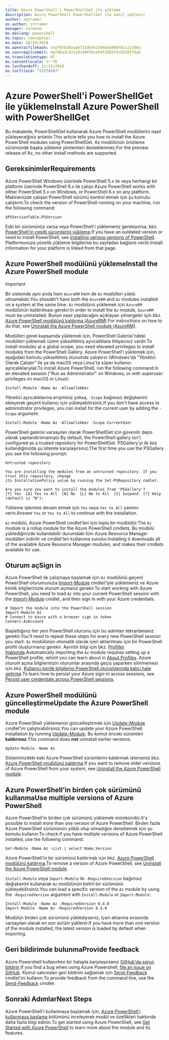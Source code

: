 ```yaml
---
title: Azure PowerShell'i PowerShellGet ile yükleme
description: Azure PowerShell PowerShellGet ile nasıl yüklenir
author: sptramer
ms.author: sttramer
manager: carmonm
ms.devlang: powershell
ms.topic: conceptual
ms.date: 10/29/2018
ms.openlocfilehash: c4af07816aaa6713d67e3349a45880f8cc22c80a
ms.sourcegitcommit: 4afdba3cd7e1d348876ce59f3503fdcd258f79ab
ms.translationtype: HT
ms.contentlocale: tr-TR
ms.lasthandoff: 11/15/2018
ms.locfileid: "51574507"
---
```

# <a name="install-azure-powershell-with-powershellget"></a><span data-ttu-id="c6bc6-103">Azure PowerShell'i PowerShellGet ile yükleme</span><span class="sxs-lookup"><span data-stu-id="c6bc6-103">Install Azure PowerShell with PowerShellGet</span></span>

<span data-ttu-id="c6bc6-104">Bu makalede, PowerShellGet kullanarak Azure PowerShell modüllerini nasıl yükleyeceğiniz anlatılır.</span><span class="sxs-lookup"><span data-stu-id="c6bc6-104">This article tells you how to install the Azure PowerShell modules using PowerShellGet.</span></span> <span data-ttu-id="c6bc6-105">Az modülünün önizleme sürümünde başka yükleme yöntemleri desteklenmez.</span><span class="sxs-lookup"><span data-stu-id="c6bc6-105">For the preview release of Az, no other install methods are supported.</span></span> 

## <a name="requirements"></a><span data-ttu-id="c6bc6-106">Gereksinimler</span><span class="sxs-lookup"><span data-stu-id="c6bc6-106">Requirements</span></span>

<span data-ttu-id="c6bc6-107">Azure PowerShell Windows üzerinde PowerShell 5.x ile veya herhangi bir platform üzerinde PowerShell 6.x ile çalışır.</span><span class="sxs-lookup"><span data-stu-id="c6bc6-107">Azure PowerShell works with either PowerShell 5.x on Windows, or PowerShell 6.x on any platform.</span></span> <span data-ttu-id="c6bc6-108">Makinenizde çalışan PowerShell sürümü kontrol etmek için şu komutu çalıştırın:</span><span class="sxs-lookup"><span data-stu-id="c6bc6-108">To check the version of PowerShell running on your machine, run the following command:</span></span>

```powershell-interactive
$PSVersionTable.PSVersion
```

<span data-ttu-id="c6bc6-109">Eski bir sürümünüz varsa veya PowerShell'i yüklemeniz gerekiyorsa, bkz. [PowerShell'in çeşitli sürümlerini yükleme](https://docs.microsoft.com/en-us/powershell/scripting/setup/installing-powershell?view=powershell-6).</span><span class="sxs-lookup"><span data-stu-id="c6bc6-109">If you have an outdated version or need to install PowerShell, see [Installing various versions of PowerShell](https://docs.microsoft.com/en-us/powershell/scripting/setup/installing-powershell?view=powershell-6).</span></span> <span data-ttu-id="c6bc6-110">Platformunuza yönelik yükleme bilgilerine bu sayfadan bağlantı verilir.</span><span class="sxs-lookup"><span data-stu-id="c6bc6-110">Install information for your platform is linked from that page.</span></span>

## <a name="install-the-azure-powershell-module"></a><span data-ttu-id="c6bc6-111">Azure PowerShell modülünü yükleme</span><span class="sxs-lookup"><span data-stu-id="c6bc6-111">Install the Azure PowerShell module</span></span>

> [!IMPORTANT]
>
> <span data-ttu-id="c6bc6-112">Bir sistemde aynı anda hem `AzureRM` hem de `Az` modülleri yüklü olmamalıdır.</span><span class="sxs-lookup"><span data-stu-id="c6bc6-112">You shouldn't have both the `AzureRM` and `Az` modules installed on a system at the same time.</span></span> <span data-ttu-id="c6bc6-113">`Az` modülünü yüklemek için `AzureRM` modülünün kaldırılması gerekir.</span><span class="sxs-lookup"><span data-stu-id="c6bc6-113">In order to install the `Az` module, `AzureRM` must be uninstalled.</span></span> <span data-ttu-id="c6bc6-114">Bunun nasıl yapılacağını açıklayan yönergeler için bkz. [Azure PowerShell modülünü kaldırma (AzureRM)](uninstall-azurerm-ps.md).</span><span class="sxs-lookup"><span data-stu-id="c6bc6-114">For instructions on how to do that, see [Uninstall the Azure PowerShell module (AzureRM)](uninstall-azurerm-ps.md).</span></span>

<span data-ttu-id="c6bc6-115">Modülleri genel kapsamda yüklemek için, PowerShell Galerisi'ndeki modülleri yüklemek üzere yükseltilmiş ayrıcalıklara ihtiyacınız vardır.</span><span class="sxs-lookup"><span data-stu-id="c6bc6-115">To install modules at a global scope, you need elevated privileges to install modules from the PowerShell Gallery.</span></span> <span data-ttu-id="c6bc6-116">Azure PowerShell'i yüklemek için, aşağıdaki komutu yükseltilmiş oturumda çalıştırın (Windows'da "Yönetici Olarak Çalıştır" ile ya da macOS veya Linux'ta süper kullanıcı ayrıcalıklarıyla):</span><span class="sxs-lookup"><span data-stu-id="c6bc6-116">To install Azure PowerShell, run the following command in an elevated session ("Run as Administrator" on Windows, or with superuser privileges on macOS or Linux):</span></span>

```powershell-interactive
Install-Module -Name Az -AllowClobber
```

<span data-ttu-id="c6bc6-117">Yönetici ayrıcalıklarına erişiminiz yoksa, `-Scope` bağımsız değişkenini ekleyerek geçerli kullanıcı için yükleyebilirsiniz.</span><span class="sxs-lookup"><span data-stu-id="c6bc6-117">If you don't have access to administrator privileges, you can install for the current user by adding the `-Scope` argument.</span></span>

```powershell-interactive
Install-Module -Name Az -AllowClobber -Scope CurrentUser
```

<span data-ttu-id="c6bc6-118">PowerShell galerisi varsayılan olarak PowerShellGet için güvenilir depo olarak yapılandırılmamıştır.</span><span class="sxs-lookup"><span data-stu-id="c6bc6-118">By default, the PowerShell gallery isn't configured as a trusted repository for PowerShellGet.</span></span> <span data-ttu-id="c6bc6-119">PSGallery'yi ilk kez kullandığınızda şu istemle karşılaşırsınız:</span><span class="sxs-lookup"><span data-stu-id="c6bc6-119">The first time you use the PSGallery you see the following prompt:</span></span>

```output
Untrusted repository

You are installing the modules from an untrusted repository. If you trust this repository, change
its InstallationPolicy value by running the Set-PSRepository cmdlet.

Are you sure you want to install the modules from 'PSGallery'?
[Y] Yes  [A] Yes to All  [N] No  [L] No to All  [S] Suspend  [?] Help (default is "N"):
```

<span data-ttu-id="c6bc6-120">Yükleme işlemine devam etmek için `Yes` veya `Yes to All` yanıtını verin.</span><span class="sxs-lookup"><span data-stu-id="c6bc6-120">Answer `Yes` or `Yes to All` to continue with the installation.</span></span>

<span data-ttu-id="c6bc6-121">`Az` modülü, Azure PowerShell cmdlet’leri için toplu bir modüldür.</span><span class="sxs-lookup"><span data-stu-id="c6bc6-121">The `Az` module is a rollup module for the Azure PowerShell cmdlets.</span></span> <span data-ttu-id="c6bc6-122">Bu modülü yüklediğinizde kullanılabilir durumdaki tüm Azure Resource Manager modülleri indirilir ve cmdlet'leri kullanıma sunulur.</span><span class="sxs-lookup"><span data-stu-id="c6bc6-122">Installing it downloads all of the available Azure Resource Manager modules, and makes their cmdlets available for use.</span></span>

## <a name="sign-in"></a><span data-ttu-id="c6bc6-123">Oturum aç</span><span class="sxs-lookup"><span data-stu-id="c6bc6-123">Sign in</span></span>

<span data-ttu-id="c6bc6-124">Azure PowerShell ile çalışmaya başlamak için `Az` modülünü geçerli PowerShell oturumunuza [Import-Module](/powershell/module/Microsoft.PowerShell.Core/Import-Module) cmdlet'iyle yüklemeniz ve Azure kimlik bilgilerinizle oturum açmanız gerekir.</span><span class="sxs-lookup"><span data-stu-id="c6bc6-124">To start working with Azure PowerShell, you need to load `Az` into your current PowerShell session with the [Import-Module](/powershell/module/Microsoft.PowerShell.Core/Import-Module) cmdlet, and then sign in with your Azure credentials.</span></span>

```powershell-interactive
# Import the module into the PowerShell session
Import-Module Az
# Connect to Azure with a browser sign in token
Connect-AzAccount
```

<span data-ttu-id="c6bc6-125">Başlattığınız her yeni PowerShell oturumu için bu adımları tekrarlamanız gerekir.</span><span class="sxs-lookup"><span data-stu-id="c6bc6-125">You'll need to repeat these steps for every new PowerShell session you start.</span></span> <span data-ttu-id="c6bc6-126">`Az` modülünün otomatik olarak içeri aktarılması için bir PowerShell profili oluşturmanız gerekir. Ayrıntılı bilgi için bkz. [Profiller Hakkında](/powershell/module/microsoft.powershell.core/about/about_profiles).</span><span class="sxs-lookup"><span data-stu-id="c6bc6-126">Automatically importing the `Az` module requires setting up a PowerShell profile, which you can learn about in [About Profiles](/powershell/module/microsoft.powershell.core/about/about_profiles).</span></span>
<span data-ttu-id="c6bc6-127">Azure oturum açma bilgilerinizin oturumlar arasında geçiş yaparken silinmemesi için bkz. [Kullanıcı kimlik bilgilerini PowerShell oturumlarında kalıcı hale getirme](context-persistence.md).</span><span class="sxs-lookup"><span data-stu-id="c6bc6-127">To learn how to persist your Azure sign-in across sessions, see [Persist user credentials across PowerShell sessions](context-persistence.md).</span></span>

## <a name="update-the-azure-powershell-module"></a><span data-ttu-id="c6bc6-128">Azure PowerShell modülünü güncelleştirme</span><span class="sxs-lookup"><span data-stu-id="c6bc6-128">Update the Azure PowerShell module</span></span>

<span data-ttu-id="c6bc6-129">Azure PowerShell yüklemenizi güncelleştirmek için [Update-Module](/powershell/module/powershellget/update-module) cmdlet'ini çalıştırabilirsiniz.</span><span class="sxs-lookup"><span data-stu-id="c6bc6-129">You can update your Azure PowerShell installation by running [Update-Module](/powershell/module/powershellget/update-module).</span></span> <span data-ttu-id="c6bc6-130">Bu komut önceki sürümleri __kaldırmaz__.</span><span class="sxs-lookup"><span data-stu-id="c6bc6-130">This command does __not__ uninstall earlier versions.</span></span>

```powershell-interactive
Update-Module -Name Az
```

<span data-ttu-id="c6bc6-131">Sisteminizdeki eski Azure PowerShell sürümlerini kaldırmak isterseniz bkz. [Azure PowerShell modülünü kaldırma](uninstall-azurerm-ps.md).</span><span class="sxs-lookup"><span data-stu-id="c6bc6-131">If you want to remove older versions of Azure PowerShell from your system, see [Uninstall the Azure PowerShell module](uninstall-azurerm-ps.md).</span></span>

## <a name="use-multiple-versions-of-azure-powershell"></a><span data-ttu-id="c6bc6-132">Azure PowerShell'in birden çok sürümünü kullanma</span><span class="sxs-lookup"><span data-stu-id="c6bc6-132">Use multiple versions of Azure PowerShell</span></span>

<span data-ttu-id="c6bc6-133">Azure PowerShell'in birden çok sürümünü yüklemek mümkündür.</span><span class="sxs-lookup"><span data-stu-id="c6bc6-133">It's possible to install more than one version of Azure PowerShell.</span></span> <span data-ttu-id="c6bc6-134">Birden fazla Azure PowerShell sürümünün yüklü olup olmadığını denetlemek için şu komutu kullanın:</span><span class="sxs-lookup"><span data-stu-id="c6bc6-134">To check if you have multiple versions of Azure PowerShell installed, use the following command:</span></span>

```powershell-interactive
Get-Module -Name Az -List | select Name,Version
```

<span data-ttu-id="c6bc6-135">Azure PowerShell'in bir sürümünü kaldırmak için bkz. [Azure PowerShell modülünü kaldırma](uninstall-azurerm-ps.md).</span><span class="sxs-lookup"><span data-stu-id="c6bc6-135">To remove a version of Azure PowerShell, see [Uninstall the Azure PowerShell module](uninstall-azurerm-ps.md).</span></span>

<span data-ttu-id="c6bc6-136">`Install-Module` veya `Import-Module` ile `-RequiredVersion` bağımsız değişkenini kullanarak `Az` modülünün belirli bir sürümünü yükleyebilirsiniz:</span><span class="sxs-lookup"><span data-stu-id="c6bc6-136">You can load a specific version of the `Az` module by using the `-RequiredVersion` argument with `Install-Module` or `Import-Module`:</span></span>

```powershell-interactive
Install-Module -Name Az -RequiredVersion 0.4.0
Import-Module -Name Az -RequiredVersion 0.4.0
```

<span data-ttu-id="c6bc6-137">Modülün birden çok sürümünü yüklediyseniz, içeri aktarma sırasında varsayılan olarak en son sürüm yüklenir.</span><span class="sxs-lookup"><span data-stu-id="c6bc6-137">If you have more than one version of the module installed, the latest version is loaded by default when importing.</span></span>

## <a name="provide-feedback"></a><span data-ttu-id="c6bc6-138">Geri bildirimde bulunma</span><span class="sxs-lookup"><span data-stu-id="c6bc6-138">Provide feedback</span></span>

<span data-ttu-id="c6bc6-139">Azure Powershell kullanırken bir hatayla karşılaşırsanız [GitHub'da sorun bildirin](https://github.com/Azure/azure-powershell/issues).</span><span class="sxs-lookup"><span data-stu-id="c6bc6-139">If you find a bug when using Azure Powershell, [file an issue on GitHub](https://github.com/Azure/azure-powershell/issues).</span></span>
<span data-ttu-id="c6bc6-140">Komut satırından geri bildirim sağlamak için [Send-Feedback](/powershell/module/az.profile/send-feedback) cmdlet'ini kullanın.</span><span class="sxs-lookup"><span data-stu-id="c6bc6-140">To provide feedback from the command line, use the [Send-Feedback](/powershell/module/az.profile/send-feedback) cmdlet.</span></span>

## <a name="next-steps"></a><span data-ttu-id="c6bc6-141">Sonraki Adımlar</span><span class="sxs-lookup"><span data-stu-id="c6bc6-141">Next Steps</span></span>

<span data-ttu-id="c6bc6-142">Azure PowerShell'i kullanmaya başlamak için, [Azure PowerShell'i kullanmaya başlama](get-started-azureps.md) bölümünü inceleyerek modül ve özellikleri hakkında daha fazla bilgi edinin.</span><span class="sxs-lookup"><span data-stu-id="c6bc6-142">To get started using Azure PowerShell, see [Get Started with Azure PowerShell](get-started-azureps.md) to learn more about the module and its features.</span></span>